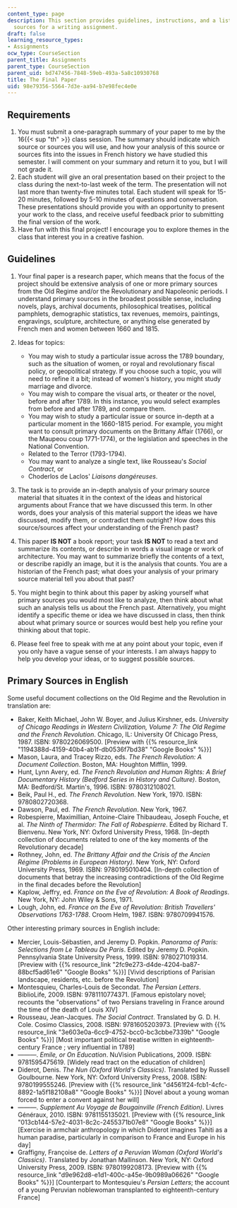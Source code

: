 ```yaml
---
content_type: page
description: This section provides guidelines, instructions, and a list of primary
  sources for a writing assignment.
draft: false
learning_resource_types:
- Assignments
ocw_type: CourseSection
parent_title: Assignments
parent_type: CourseSection
parent_uid: bd747456-7848-59eb-493a-5a8c10930768
title: The Final Paper
uid: 98e79356-5564-7d3e-aa94-b7e98fec4e0e
---
```

## Requirements

1. You must submit a one-paragraph summary of your paper to me by the 16{{< sup "th" >}} class session. The summary should indicate which source or sources you will use, and how your analysis of this source or sources fits into the issues in French history we have studied this semester. I will comment on your summary and return it to you, but I will not grade it.
2. Each student will give an oral presentation based on their project to the class during the next-to-last week of the term. The presentation will not last more than twenty-five minutes total. Each student will speak for 15-20 minutes, followed by 5-10 minutes of questions and conversation. These presentations should provide you with an opportunity to present your work to the class, and receive useful feedback prior to submitting the final version of the work.
3. Have fun with this final project! I encourage you to explore themes in the class that interest you in a creative fashion.

## Guidelines

1. Your final paper is a research paper, which means that the focus of the project should be extensive analysis of one or more primary sources from the Old Regime and/or the Revolutionary and Napoleonic periods. I understand primary sources in the broadest possible sense, including novels, plays, archival documents, philosophical treatises, political pamphlets, demographic statistics, tax revenues, memoirs, paintings, engravings, sculpture, architecture, or anything else generated by French men and women between 1660 and 1815.
2. Ideas for topics:   
      
    - You may wish to study a particular issue across the 1789 boundary, such as the situation of women, or royal and revolutionary fiscal policy, or geopolitical strategy. If you choose such a topic, you will need to refine it a bit; instead of women's history, you might study marriage and divorce.
    - You may wish to compare the visual arts, or theater or the novel, before and after 1789. In this instance, you would select examples from before and after 1789, and compare them.
    - You may wish to study a particular issue or source in-depth at a particular moment in the 1660-1815 period. For example, you might want to consult primary documents on the Brittany Affair (1766), or the Maupeou coup 1771-1774), or the legislation and speeches in the National Convention.
    - Related to the Terror (1793-1794).
    - You may want to analyze a single text, like Rousseau's *Social Contract*, or
    - Choderlos de Laclos' *Liaisons dangéreuses*.
3. The task is to provide an in-depth analysis of your primary source material that situates it in the context of the ideas and historical arguments about France that we have discussed this term. In other words, does your analysis of this material support the ideas we have discussed, modify them, or contradict them outright? How does this source/sources affect your understanding of the French past?
4. This paper **IS NOT** a book report; your task **IS NOT** to read a text and summarize its contents, or describe in words a visual image or work of architecture. You may want to summarize briefly the contents of a text, or describe rapidly an image, but it is the analysis that counts. You are a historian of the French past; what does your analysis of your primary source material tell you about that past?
5. You might begin to think about this paper by asking yourself what primary sources you would most like to analyze, then think about what such an analysis tells us about the French past. Alternatively, you might identify a specific theme or idea we have discussed in class, then think about what primary source or sources would best help you refine your thinking about that topic.
6. Please feel free to speak with me at any point about your topic, even if you only have a vague sense of your interests. I am always happy to help you develop your ideas, or to suggest possible sources.

## Primary Sources in English

Some useful document collections on the Old Regime and the Revolution in translation are:

- Baker, Keith Michael, John W. Boyer, and Julius Kirshner, eds. *University of Chicago Readings in Western Civilization, Volume 7: The Old Regime and the French Revolution*. Chicago, IL: University Of Chicago Press, 1987. ISBN: 9780226069500. \[Preview with {{% resource_link "1194388d-4159-40b4-ab1f-db0536f7bd38" "Google Books" %}}\]
- Mason, Laura, and Tracey Rizzo, eds. *The French Revolution: A Document Collection*. Boston, MA: Houghton Mifflin, 1999.
- Hunt, Lynn Avery, ed. *The French Revolution and Human Rights: A Brief Documentary History (Bedford Series in History and Culture)*. Boston, MA: Bedford/St. Martin's, 1996. ISBN: 9780312108021.
- Beik, Paul H., ed. *The French Revolution*. New York, 1970. ISBN: 9780802720368.
- Dawson, Paul, ed. *The French Revolution*. New York, 1967.
- Robespierre, Maximillian, Antoine-Claire Thibaudeau, Joseph Fouche, et al. *The Ninth of Thermidor: The Fall of Robespierre*. Edited by Richard T. Bienvenu. New York, NY: Oxford University Press, 1968. \[In-depth collection of documents related to one of the key moments of the Revolutionary decade\]
- Rothney, John, ed. *The Brittany Affair and the Crisis of the Ancien Régime (Problems in European History)*. New York, NY: Oxford University Press, 1969. ISBN: 9780195010404. \[In-depth collection of documents that betray the increasing contradictions of the Old Regime in the final decades before the Revolution\]
- Kaplow, Jeffry, ed. *France on the Eve of Revolution: A Book of Readings*. New York, NY: John Wiley & Sons, 1971.
- Lough, John, ed. *France on the Eve of Revolution: British Travellers' Observations 1763-1788*. Croom Helm, 1987. ISBN: 9780709941576.

Other interesting primary sources in English include:

- Mercier, Louis-Sébastien, and Jeremy D. Popkin. *Panorama of Paris: Selections from Le Tableau De Paris*. Edited by Jeremy D. Popkin. Pennsylvania State University Press, 1999. ISBN: 9780271019314. \[Preview with {{% resource_link "2fc9e273-d4de-4204-ba87-88bcf5ad61e6" "Google Books" %}}\] \[Vivid descriptions of Parisian landscape, residents, etc. before the Revolution\]
- Montesquieu, Charles-Louis de Secondat. *The Persian Letters*. BiblioLife, 2009. ISBN: 9781110774371. \[Famous epistolary novel; recounts the "observations" of two Persians traveling in France around the time of the death of Louis XIV\]
- Rousseau, Jean-Jacques. *The Social Contract*. Translated by G. D. H. Cole. Cosimo Classics, 2008. ISBN: 9781605203973. \[Preview with {{% resource_link "3e603e0a-6cc9-4752-bcc0-bc3cbbe7339b" "Google Books" %}}\] \[Most important political treatise written in eighteenth-century France ; very influential in 1789\]
- ———. *Emile, or On Education*. NuVision Publications, 2009. ISBN: 9781595475619. \[Widely read tract on the education of children\]
- Diderot, Denis. *The Nun (Oxford World's Classics)*. Translated by Russell Goulbourne. New York, NY: Oxford University Press, 2008. ISBN: 9780199555246. \[Preview with {{% resource_link "d4561f24-fcb1-4cfc-8892-1a5f182108a8" "Google Books" %}}\] \[Novel about a young woman forced to enter a convent against her will\]
- ———. *Supplement Au Voyage de Bougainville (French Edition)*. Livres Généraux, 2010. ISBN: 9781155135021. \[Preview with {{% resource_link "013cb144-57e2-4031-8c2c-2455371b07e8" "Google Books" %}}\] \[Exercise in armchair anthropology in which Diderot imagines Tahiti as a human paradise, particularly in comparison to France and Europe in his day\]
- Graffigny, Françoise de. *Letters of a Peruvian Woman (Oxford World's Classics)*. Translated by Jonathan Mallinson. New York, NY: Oxford University Press, 2009. ISBN: 9780199208173. \[Preview with {{% resource_link "d9e962d8-e1d1-400c-a45e-9b0989a06626" "Google Books" %}}\] \[Counterpart to Montesquieu's *Persian Letters*; the account of a young Peruvian noblewoman transplanted to eighteenth-century France\]